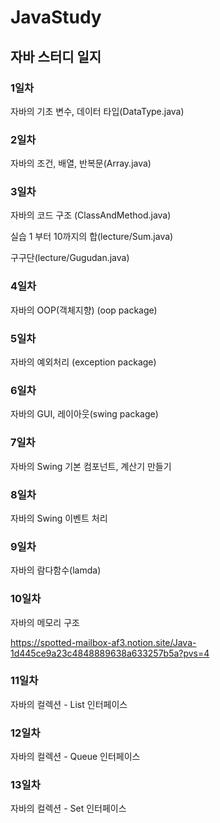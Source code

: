 # JavaStudy
## 자바 스터디 일지
### 1일차
자바의 기초 변수, 데이터 타입(DataType.java)

### 2일차
자바의 조건, 배열, 반복문(Array.java)


### 3일차
자바의 코드 구조 (ClassAndMethod.java)

실습
1 부터 10까지의 합(lecture/Sum.java)

구구단(lecture/Gugudan.java)

### 4일차
자바의 OOP(객체지향)  (oop package)

### 5일차
자바의 예외처리 (exception package)

### 6일차
자바의 GUI, 레이아웃(swing package)

### 7일차
자바의 Swing 기본 컴포넌트, 계산기 만들기

### 8일차
자바의 Swing 이벤트 처리

### 9일차
자바의 람다함수(lamda)

### 10일차
자바의 메모리 구조

https://spotted-mailbox-af3.notion.site/Java-1d445ce9a23c4848889638a633257b5a?pvs=4

### 11일차
자바의 컬렉션 - List 인터페이스

### 12일차
자바의 컬렉션 - Queue 인터페이스

### 13일차
자바의 컬렉션 - Set 인터페이스